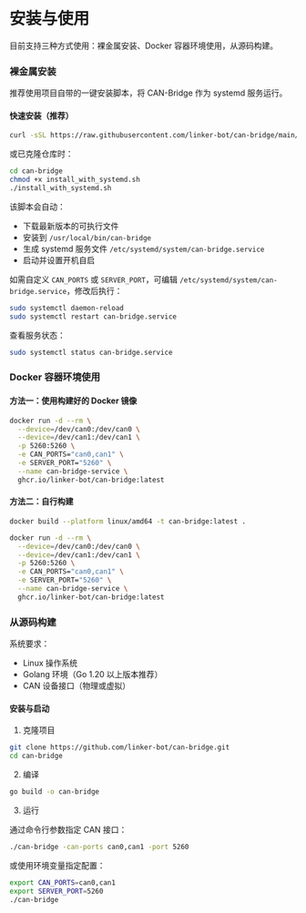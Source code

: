 # 安装与使用

目前支持三种方式使用：裸金属安装、Docker 容器环境使用，从源码构建。

### 裸金属安装

推荐使用项目自带的一键安装脚本，将 CAN-Bridge 作为 systemd 服务运行。

#### 快速安装（推荐）

```bash
curl -sSL https://raw.githubusercontent.com/linker-bot/can-bridge/main/install_with_systemd.sh | sudo bash
```

或已克隆仓库时：

```bash
cd can-bridge
chmod +x install_with_systemd.sh
./install_with_systemd.sh
```

该脚本会自动：
- 下载最新版本的可执行文件
- 安装到 `/usr/local/bin/can-bridge`
- 生成 systemd 服务文件 `/etc/systemd/system/can-bridge.service`
- 启动并设置开机自启

如需自定义 `CAN_PORTS` 或 `SERVER_PORT`，可编辑 `/etc/systemd/system/can-bridge.service`，修改后执行：

```bash
sudo systemctl daemon-reload
sudo systemctl restart can-bridge.service
```

查看服务状态：

```bash
sudo systemctl status can-bridge.service
```

### Docker 容器环境使用

#### 方法一：使用构建好的 Docker 镜像

```bash
docker run -d --rm \
  --device=/dev/can0:/dev/can0 \
  --device=/dev/can1:/dev/can1 \
  -p 5260:5260 \
  -e CAN_PORTS="can0,can1" \
  -e SERVER_PORT="5260" \
  --name can-bridge-service \
  ghcr.io/linker-bot/can-bridge:latest
```

#### 方法二：自行构建

```bash
docker build --platform linux/amd64 -t can-bridge:latest .
```

```bash
docker run -d --rm \
  --device=/dev/can0:/dev/can0 \
  --device=/dev/can1:/dev/can1 \
  -p 5260:5260 \
  -e CAN_PORTS="can0,can1" \
  -e SERVER_PORT="5260" \
  --name can-bridge-service \
  ghcr.io/linker-bot/can-bridge:latest
```

### 从源码构建

系统要求：

* Linux 操作系统
* Golang 环境（Go 1.20 以上版本推荐）
* CAN 设备接口（物理或虚拟）

#### 安装与启动

1. 克隆项目

```bash
git clone https://github.com/linker-bot/can-bridge.git
cd can-bridge
```

2. 编译

```bash
go build -o can-bridge
```

3. 运行

通过命令行参数指定 CAN 接口：

```bash
./can-bridge -can-ports can0,can1 -port 5260
```

或使用环境变量指定配置：

```bash
export CAN_PORTS=can0,can1
export SERVER_PORT=5260
./can-bridge
```